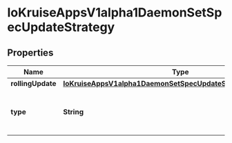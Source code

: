 
# IoKruiseAppsV1alpha1DaemonSetSpecUpdateStrategy

## Properties
Name | Type | Description | Notes
------------ | ------------- | ------------- | -------------
**rollingUpdate** | [**IoKruiseAppsV1alpha1DaemonSetSpecUpdateStrategyRollingUpdate**](IoKruiseAppsV1alpha1DaemonSetSpecUpdateStrategyRollingUpdate.md) |  |  [optional]
**type** | **String** | Type of daemon set update. Can be \&quot;RollingUpdate\&quot; or \&quot;OnDelete\&quot;. Default is RollingUpdate. |  [optional]



